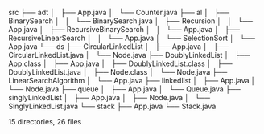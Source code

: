 src
├── adt
│   ├── App.java
│   └── Counter.java
├── al
│   ├── BinarySearch
│   │   └── BinarySearch.java
│   ├── Recursion
│   │   └── App.java
│   ├── RecursiveBinarySearch
│   │   └── App.java
│   ├── RecursiveLinearSearch
│   │   └── App.java
│   └── SelectionSort
│       └── App.java
└── ds
    ├── CircularLinkedList
    │   ├── App.java
    │   ├── CircularLinkedList.java
    │   └── Node.java
    ├── DoublyLinkedList
    │   ├── App.class
    │   ├── App.java
    │   ├── DoublyLinkedList.class
    │   ├── DoublyLinkedList.java
    │   ├── Node.class
    │   └── Node.java
    ├── LinearSearchAlgorithm
    │   └── App.java
    ├── linkedlist
    │   ├── App.java
    │   └── Node.java
    ├── queue
    │   ├── App.java
    │   └── Queue.java
    ├── singlyLinkedList
    │   ├── App.java
    │   ├── Node.java
    │   └── SinglyLinkedList.java
    └── stack
        ├── App.java
        └── Stack.java

15 directories, 26 files
